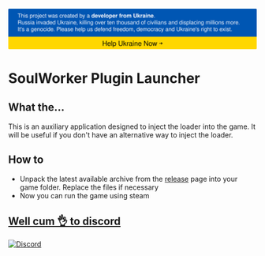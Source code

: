 [![Stand With Ukraine](https://raw.githubusercontent.com/vshymanskyy/StandWithUkraine/main/banner-direct-single.svg)](https://stand-with-ukraine.pp.ua)

# SoulWorker Plugin Launcher

## What the...

This is an auxiliary application designed to inject the loader into the game. It will be useful if you don't have an alternative way to inject the loader.

## How to

- Unpack the latest available archive from the [release](../../releases) page into your game folder. Replace the files if necessary
- Now you can run the game using steam

## [Well cum 👌 to discord](http://discord.gg/SequFJP)

[![Discord](https://img.shields.io/discord/606442027873206292?style=flat-square)](http://discord.gg/SequFJP)
